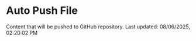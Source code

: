 # Auto Push File

Content that will be pushed to GitHub repository.
Last updated: 08/06/2025, 02:20:02 PM